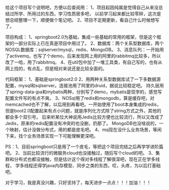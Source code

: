 给这个项目写个说明吧，方便以后查阅用：
1、项目起因纯属是觉得自己从来没总结过所学、所用过的东西，学习性质居多吧，
   以前学习起来都比较零碎，这次是想总结整理一下，顺便做个笔记吧。
2、项目不定期更新，看自己什么时候想写了。

项目构成：
1、springboot2.0为基础，集成一些基础的常用的框架，但是这个框架的一部分实际上已在真是项目中用过了。
2、数据库：两个关系型数据库，两个NOSQL数据库：sqlserver/mysql，redis、MongoDB。
3、消息队列：一开始用了activemq，也写了个demo，后来发现网上用的阿里的rabbitmq比较多，所以改了一哈，用了rabbitmq。
4、在util包中加了一堆工具类，有自己写的，也有从网上找的，有点乱，但是相对来说还是比较全面的。

代码框架：
1、基础是springboot2.0
2、用两种关系型数据库试了一下多数据源配置，mysql和sqlserver。连接池用了阿里的druid，据说比较稳定吧。
   持久层用了spring-data-jpa和mybatis两种，分别写了demo，mybatis是现学的，感觉写配置文件写的有点不爽。
3、NOSql用了redis和mongodb，算是缓存吧，对memcached也不了解，以后用到再看吧。一开始使用了boot本身集成的redis，
   但是boot2.0配置起来有点小问题，就是序列化方式除了string方式之外，其他的都会多个双引号。
   后来听某位大神说用Jedis比较方便也比较流行，所以又改成了Jedis，原来的redis配置没有冲突的也没删，扔那了。
   MongoDB也没啥说的，一个映射，估计没做分布式，用的都是皮毛吧。
4、mq现在没什么业务场景，等闲下来，找个业务场景实现一下可能理解更深吧。


PS：1、目前springboot只是用了一个皮毛，等把这个项目完结之后再学学进阶篇吧。
    2、当前比较流行的微服务cloud也没接触过，随后写个cloud的吧。
    3、集群和分布式也都没接触，但是估计这个得对多线程了解很深吧，现在正在学多线程，
       学多线程还得学java内存模型、同步之类的东西，哎，头疼，为以后打基础吧。
    
    
    
   对于学习，我是真没兴趣，只好坚持了，每天进步一点点！！！加油！！！